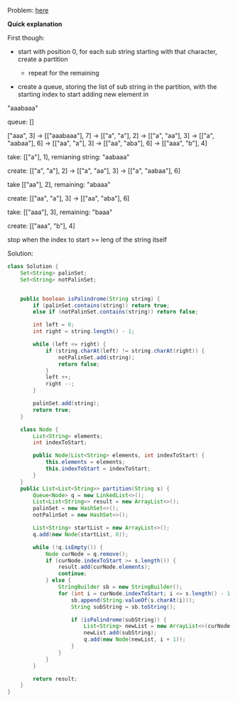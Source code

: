 Problem: [here](https://leetcode.com/problems/palindrome-partitioning/)

<strong> Quick explanation</strong>

First though: 
- start with position 0, for each sub string starting with that character, create a partition
    - repeat for the remaining 

- create a queue, storing the list of sub string in the partition, with the starting index to start adding new element in 


"aaabaaa"

queue: []

["aaa", 3] -> [["aaabaaa"], 7] -> [["a", "a"], 2] -> [["a", "aa"], 3] -> [["a", "aabaa"], 6] -> [["aa", "a"], 3] -> [["aa", "aba"], 6] -> [["aaa", "b"], 4]

take:
[["a"], 1], remianing string: "aabaaa"


create: [["a", "a"], 2] -> [["a", "aa"], 3] -> [["a", "aabaa"], 6]

take [["aa"], 2], remaining: "abaaa"

create: [["aa", "a"], 3] -> [["aa", "aba"], 6]

take: [["aaa"], 3], remaining: "baaa"

create: [["aaa", "b"], 4]

stop when the index to start >= leng of the string itself

Solution:
```java
class Solution {
    Set<String> palinSet;
    Set<String> notPalinSet;


    public boolean isPalindrome(String string) {
        if (palinSet.contains(string)) return true;
        else if (notPalinSet.contains(string)) return false;

        int left = 0;
        int right = string.length() - 1;

        while (left <= right) {
            if (string.charAt(left) != string.charAt(right)) {
                notPalinSet.add(string);
                return false;
            }
            left ++;
            right --;
        }

        palinSet.add(string);
        return true;
    }

    class Node {
        List<String> elements;
        int indexToStart;

        public Node(List<String> elements, int indexToStart) {
            this.elements = elements;
            this.indexToStart = indexToStart;
        }
    }
    public List<List<String>> partition(String s) {
        Queue<Node> q = new LinkedList<>();
        List<List<String>> result = new ArrayList<>();
        palinSet = new HashSet<>();
        notPalinSet = new HashSet<>();

        List<String> startList = new ArrayList<>();
        q.add(new Node(startList, 0));

        while (!q.isEmpty()) {
            Node curNode = q.remove();
            if (curNode.indexToStart >= s.length()) {
                result.add(curNode.elements);
                continue;
            } else {
                StringBuilder sb = new StringBuilder();
                for (int i = curNode.indexToStart; i <= s.length() - 1; i++) {
                    sb.append(String.valueOf(s.charAt(i)));
                    String subString = sb.toString();

                    if (isPalindrome(subString)) {
                        List<String> newList = new ArrayList<>(curNode.elements);
                        newList.add(subString);
                        q.add(new Node(newList, i + 1));
                    }
                }
            }
        }

        return result;
    }
}
```
